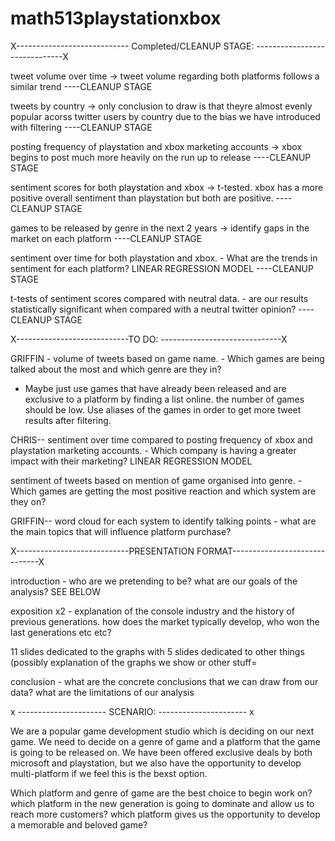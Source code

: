 # math513playstationxbox

X---------------------------- Completed/CLEANUP STAGE: ------------------------------X

tweet volume over time -> tweet volume regarding both platforms follows a similar trend 
----CLEANUP STAGE 

tweets by country -> only conclusion to draw is that theyre almost evenly popular acorss 
twitter users by country due to the bias we have introduced with filtering ----CLEANUP STAGE 

posting frequency of playstation and xbox marketing accounts -> xbox begins to 
post much more heavily on the run up to release ----CLEANUP STAGE 

sentiment scores for both playstation and xbox -> t-tested. xbox has a more positive overall sentiment than playstation
but both are positive. ----CLEANUP STAGE 

games to be released by genre in the next 2 years -> identify gaps in the market on each platform 
----CLEANUP STAGE 

sentiment over time for both playstation and xbox. - What are the trends in sentiment for each platform?
LINEAR REGRESSION MODEL  ----CLEANUP STAGE

t-tests of sentiment scores compared with neutral data. - are our results statistically significant when compared with a
neutral twitter opinion?  ----CLEANUP STAGE 

X----------------------------TO DO: ------------------------------X

 
GRIFFIN - volume of tweets based on game name. - Which games are being talked about the most and which genre are they in?
- Maybe just use games that have already been released and are exclusive to a platform by finding a list online.
the number of games should be low. Use aliases of the games in order to get more tweet results after filtering. 



CHRIS-- sentiment over time compared to posting frequency of xbox and playstation marketing accounts. - Which company is having a 
greater impact with their marketing?  LINEAR REGRESSION MODEL 

sentiment of tweets based on mention of game organised into genre. - Which games are getting the most positive 
reaction and which system are they on?

GRIFFIN-- word cloud for each system to identify talking points - what are the main topics that will influence platform purchase?



X----------------------------PRESENTATION FORMAT------------------------------X


introduction -
who are we pretending to be? what are our goals of the analysis? SEE BELOW

exposition x2 -
explanation of the console industry and the history of previous generations. how does the market typically
develop, who won the last generations etc etc?

11 slides dedicated to the graphs with 
5 slides dedicated to other things (possibly explanation of the graphs we show or other stuff=

conclusion -
what are the concrete conclusions that we can draw from our data? 
what are the limitations of our analysis 

x ---------------------- SCENARIO: ---------------------- x 

We are a popular game development studio which is deciding on our next game. We need to decide on a genre of game and
a platform that the game is going to be released on. We have been offered exclusive deals by both microsoft and playstation,
but we also have the opportunity to develop multi-platform if we feel this is the bexst option.  

Which platform and genre of game are the best choice to begin work on? which platform in the new generation is going
to dominate and allow us to reach more customers? which platform gives us the opportunity to develop a memorable and
beloved game?

